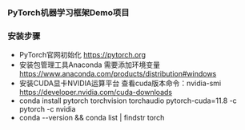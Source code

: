 ### PyTorch机器学习框架Demo项目

### 安装步骤

- PyTorch官网初始化 https://pytorch.org
- 安装包管理工具Anaconda 需要添加环境变量 https://www.anaconda.com/products/distribution#windows
- 安装CUDA显卡NVIDIA运算平台 查看cuda版本命令：nvidia-smi https://developer.nvidia.com/cuda-downloads
- conda install pytorch torchvision torchaudio pytorch-cuda=11.8 -c pytorch -c nvidia
- conda --version && conda list | findstr torch